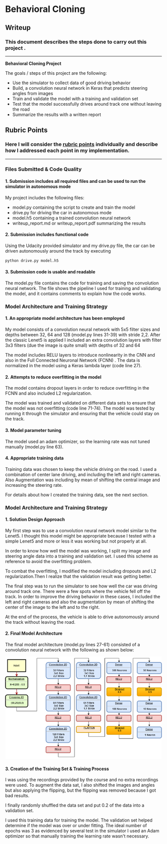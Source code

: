 # **Behavioral Cloning** 

## Writeup 

### This document describes the steps done to carry out this project .

---

**Behavioral Cloning Project**

The goals / steps of this project are the following:
* Use the simulator to collect data of good driving behavior
* Build, a convolution neural network in Keras that predicts steering angles from images
* Train and validate the model with a training and validation set
* Test that the model successfully drives around track one without leaving the road
* Summarize the results with a written report


[//]: # (Image References)

[image1]: ./images/CNN_Diagram.png "Model Visualization"
[image2]: ./examples/placeholder.png "Grayscaling"
[image3]: ./examples/placeholder_small.png "Recovery Image"
[image4]: ./examples/placeholder_small.png "Recovery Image"
[image5]: ./examples/placeholder_small.png "Recovery Image"
[image6]: ./examples/placeholder_small.png "Normal Image"
[image7]: ./examples/placeholder_small.png "Flipped Image"

## Rubric Points
### Here I will consider the [rubric points](https://review.udacity.com/#!/rubrics/432/view) individually and describe how I addressed each point in my implementation.  

---
### Files Submitted & Code Quality

#### 1. Submission includes all required files and can be used to run the simulator in autonomous mode

My project includes the following files:
* model.py containing the script to create and train the model
* drive.py for driving the car in autonomous mode
* model.h5 containing a trained convolution neural network 
* writeup_report.md or writeup_report.pdf summarizing the results

#### 2. Submission includes functional code
Using the Udacity provided simulator and my drive.py file, the car can be driven autonomously around the track by executing 
```sh
python drive.py model.h5
```

#### 3. Submission code is usable and readable

The model.py file contains the code for training and saving the convolution neural network. The file shows the pipeline I used for training and validating the model, and it contains comments to explain how the code works.

### Model Architecture and Training Strategy

#### 1. An appropriate model architecture has been employed

My model consists of a convolution neural network with 5x5 filter sizes and depths between 32, 64 and 128 (model.py lines 31-39)  with stride 2,2. After the classic Lenet5 is applied I included an extra convolution layers with filter 3x3 filters (due the image is quite small) with depths of 32 and 64

The model includes RELU layers to introduce nonlinearity in the CNN and also in the Full Connected Neuronal Network (FCNN) . The data is normalized in the model using a Keras lambda layer (code line 27). 

#### 2. Attempts to reduce overfitting in the model

The model contains dropout layers in order to reduce overfitting in the FCNN and also included L2 regularization. 

The model was trained and validated on different data sets to ensure that the model was not overfitting (code line 71-74). The model was tested by running it through the simulator and ensuring that the vehicle could stay on the track.

#### 3. Model parameter tuning

The model used an adam optimizer, so the learning rate was not tuned manually (model.py line 63).

#### 4. Appropriate training data

Training data was chosen to keep the vehicle driving on the road. I used a combination of center lane driving, and including the left and right cameras. Also Augmentation was including by mean of shifting the central image and increasing the steering rate.

For details about how I created the training data, see the next section. 

### Model Architecture and Training Strategy

#### 1. Solution Design Approach

My first step was to use a convolution neural network model similar to the Lenet5.  I thought this model might be appropriate because I tested with a simple Lenet5 and more or less it was working but not properly at all.

In order to know how well the model was working, I split my image and steering angle data into a training and validation set. I used this scheme as reference to avoid the overfitting problem.

To combat the overfitting, I modified the model including dropouts and L2 regularization.Then I realize that the validation result was getting better.

The final step was to run the simulator to see how well the car was driving around track one. There were a few spots where the vehicle fell off the track. In order to improve the driving behavior in these cases, I included the left and right cameras and also the augmentation by mean of shifting the center of the image to the left and to the right.

At the end of the process, the vehicle is able to drive autonomously around the track without leaving the road.

#### 2. Final Model Architecture

The final model architecture (model.py lines 27-61) consisted of a convolution neural network with the following as shown below: 

![alt text][image1]

#### 3. Creation of the Training Set & Training Process

I was using the recordings provided by the course and no extra recordings were used.  To augment the data sat, I also shifted the images and angles but also applying the flipping, but the flipping was removed because I got bad results.

I finally randomly shuffled the data set and put 0.2 of the data into a validation set. 

I used this training data for training the model. The validation set helped determine if the model was over or under fitting. The ideal number of epochs was 3 as evidenced by several test in the simulator I used an Adam optimizer so that manually training the learning rate wasn't necessary.
